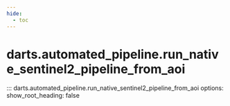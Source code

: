 ```yaml
---
hide:
  - toc
---
```

# <code class='doc-symbol doc-symbol-nav doc-symbol-function'></code>darts.automated_pipeline.run_native_sentinel2_pipeline_from_aoi

::: darts.automated_pipeline.run_native_sentinel2_pipeline_from_aoi
    options:
      show_root_heading: false
